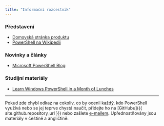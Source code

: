 ```yaml
---
title: "Informační rozcestník"
---
```


### Představení

- [Domovská stránka produktu](https://docs.microsoft.com/cs-cz/powershell/)
- [PowerShell na Wikipedii](https://cs.wikipedia.org/wiki/PowerShell)

### Novinky a články

- [Microsoft PowerShell Blog](https://devblogs.microsoft.com/powershell/)

### Studijní materiály

- [Learn Windows PowerShell in a Month of Lunches](https://www.manning.com/books/learn-windows-powershell-in-a-month-of-lunches-third-edition)

***

Pokud zde chybí odkaz na cokoliv, co by ocenil každý, kdo PowerShell využívá nebo se jej teprve chystá naučit, přidejte ho na [GitHubu]({{ site.github.repository_url }}) nebo zašlete <a href="mailto:webmaster@powershell.cz">e-mailem</a>. Upřednostňovány jsou materiály v češtině a angličtině.
